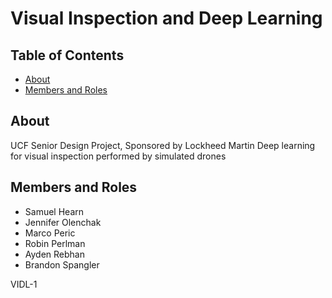 # Visual Inspection and Deep Learning

## Table of Contents
- [About](#about)
- [Members and Roles](#members-and-roles)

## About
UCF Senior Design Project, Sponsored by Lockheed Martin
Deep learning for visual inspection performed by simulated drones

## Members and Roles
- Samuel Hearn
- Jennifer Olenchak
- Marco Peric
- Robin Perlman
- Ayden Rebhan
- Brandon Spangler

VIDL-1
